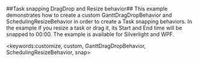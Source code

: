 ##Task snapping DragDrop and Resize behavior##
This example demonstrates how to create a custom GanttDragDropBehavior and SchedulingResizeBehavior in order to create a Task snapping behaviors. In the example if you resize a task or drag it, its Start and End time will be snapped to 00:00.
The example is available for Silverlight and WPF.

<keywords:customize, custom, GanttDragDropBehavior, SchedulingResizeBehavior, snap>